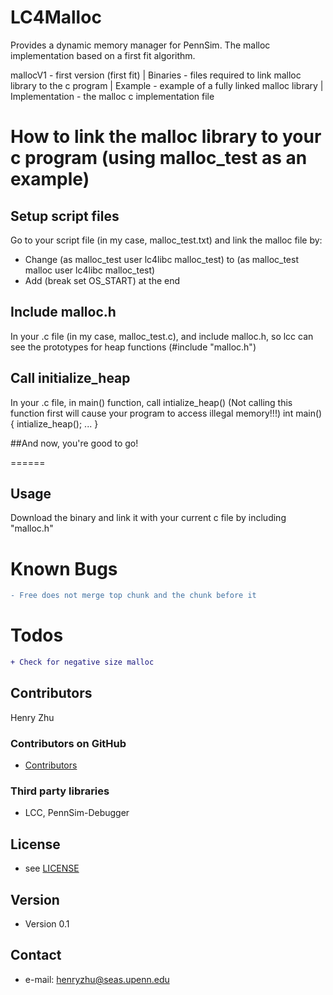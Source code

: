 # LC4Malloc
Provides a dynamic memory manager for PennSim. 
The malloc implementation based on a first fit algorithm.

mallocV1 - first version (first fit)
  | Binaries - files required to link malloc library to the c program
  | Example - example of a fully linked malloc library
  | Implementation - the malloc c implementation file

# How to link the malloc library to your c program (using malloc_test as an example)

## Setup script files
Go to your script file (in my case, malloc_test.txt) and link the malloc file by:

- Change (as malloc_test user lc4libc malloc_test) to (as malloc_test malloc user lc4libc malloc_test)
- Add (break set OS_START) at the end

## Include malloc.h
In your .c file (in my case, malloc_test.c), and include malloc.h, so lcc can see the prototypes for heap functions
(#include "malloc.h")

## Call initialize_heap
In your .c file, in main() function, call intialize_heap() (Not calling this function first will cause your program to access illegal memory!!!)
int main() {
    intialize_heap();
    ...
}

##And now, you're good to go!

======

## Usage
Download the binary and link it with your current c file by including "malloc.h"

# Known Bugs
```diff
- Free does not merge top chunk and the chunk before it
```

# Todos
```diff
+ Check for negative size malloc
```

## Contributors
Henry Zhu

### Contributors on GitHub
* [Contributors](https://github.com/Maknee/LC4Malloc/graphs/contributors)

### Third party libraries
* LCC, PennSim-Debugger

## License 
* see [LICENSE](https://github.com/Maknee/LC4Malloc/blob/master/LICENSE.txt)

## Version 
* Version 0.1

## Contact
* e-mail: henryzhu@seas.upenn.edu
